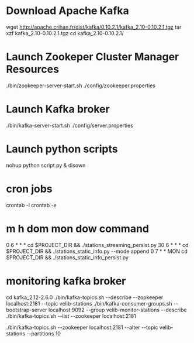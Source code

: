 # Download Apache Kafka
wget http://apache.crihan.fr/dist/kafka/0.10.2.1/kafka_2.10-0.10.2.1.tgz
tar xzf kafka_2.10-0.10.2.1.tgz
cd kafka_2.10-0.10.2.1/

# Launch Zookeper Cluster Manager Resources
./bin/zookeeper-server-start.sh ./config/zookeeper.properties

# Launch Kafka broker
./bin/kafka-server-start.sh ./config/server.properties

# Launch python scripts
nohup python script.py &
disown

# cron jobs
crontab -l
crontab -e

# m h  dom mon dow   command
0 6 * * * cd $PROJECT_DIR && ./stations_streaming_persist.py
30 6 * * * cd $PROJECT_DIR && ./stations_static_info.py --mode append
0 7 * * MON cd $PROJECT_DIR && ./stations_static_info_persist.py

# monitoring kafka broker
cd kafka_2.12-2.6.0
./bin/kafka-topics.sh --describe --zookeeper localhost:2181 --topic velib-stations
./bin/kafka-consumer-groups.sh --bootstrap-server localhost:9092 --group velib-monitor-stations --describe
./bin/kafka-topics.sh --list --zookeeper localhost:2181

./bin/kafka-topics.sh --zookeeper localhost:2181 --alter --topic velib-stations --partitions 10